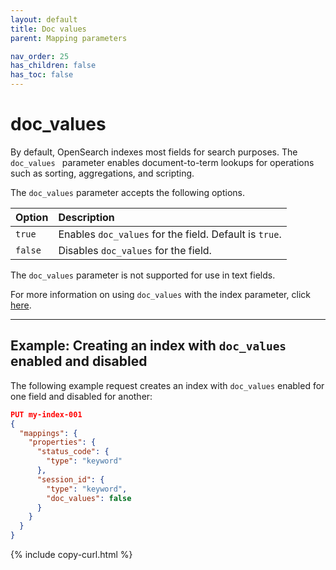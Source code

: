 ```yaml
---
layout: default
title: Doc values
parent: Mapping parameters

nav_order: 25
has_children: false
has_toc: false
---
```


# doc_values

By default, OpenSearch indexes most fields for search purposes. The `doc_values ` parameter enables document-to-term lookups for operations such as sorting, aggregations, and scripting.

The `doc_values` parameter accepts the following options.

Option | Description
:--- | :---
`true` | Enables `doc_values` for the field. Default is `true`.
`false` | Disables `doc_values` for the field.

The `doc_values` parameter is not supported for use in text fields.

For more information on using `doc_values` with the index parameter, click [here]({{site.url}}{{site.baseurl}}/field-types/mapping-parameters/index-parameter/#index-and-doc-values).

---

## Example: Creating an index with `doc_values` enabled and disabled

The following example request creates an index with `doc_values` enabled for one field and disabled for another:

```json
PUT my-index-001
{
  "mappings": {
    "properties": {
      "status_code": { 
        "type": "keyword"
      },
      "session_id": { 
        "type": "keyword",
        "doc_values": false
      }
    }
  }
}
```
{% include copy-curl.html %}
